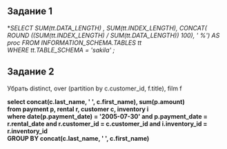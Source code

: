 ## Задание 1
**SELECT  SUM(tt.DATA_LENGTH) , SUM(tt.INDEX_LENGTH), CONCAT(  ROUND ((SUM(tt.INDEX_LENGTH) / SUM(tt.DATA_LENGTH)) *100), ' %')  AS proc
FROM INFORMATION_SCHEMA.TABLES tt  
WHERE  tt.TABLE_SCHEMA = 'sakila' ;**

## Задание 2
Убрать distinct, over (partition by c.customer_id, f.title), film f  

**select concat(c.last_name, ' ', c.first_name), sum(p.amount)  
from payment p, rental r, customer c, inventory i  
where date(p.payment_date) = '2005-07-30' and p.payment_date = r.rental_date and r.customer_id = c.customer_id and i.inventory_id = r.inventory_id  
GROUP BY concat(c.last_name, ' ', c.first_name)**
